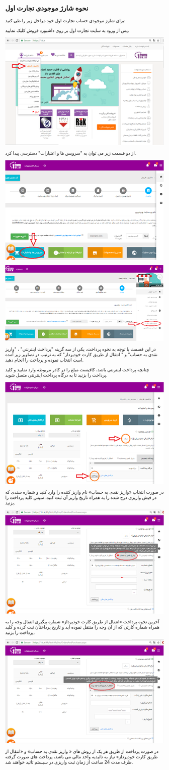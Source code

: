 ﻿## نحوه شارژ موجودی تجارت اول

برای شارژ موجودی حساب تجارت اول خود مراحل زیر را طی کنید:

پس از ورود به سایت تجارت اول بر روی داشبورد فروش کلیک نمایید.

![](1st5.png)

از دو قسمت زیر می توان به "سرویس ها و اعتبارات" دسترسی پیدا کرد.

![](1st6.png)

![](1st7.png)

در این قسمت با توجه به نحوه پرداخت، یکی از سه گزینه "پرداخت اینترنتی" ، "واریز نقدی به حساب" و " انتقال از طریق کارت خودپرداز" که به ترتیب در تصاویر زیر آمده است انتخاب نموده و پرداخت را انجام دهید.

چنانچه پرداخت اینترنتی باشد، کافیست مبلغ را در کادر مربوطه وارد نمایید و کلید پرداخت را بزنید تا به درگاه پرداخت اینترنتی متصل شوید.

![](1st8.png)

در صورت انتخاب «واریز نقدی به حساب» نام واریز کننده را وارد کنید و شماره سندی که در فیش واریزی درج شده را به همراه تاریخ واریز آن ثبت کنید، سپس کلید پرداخت را بزنید.

![](1st9.png)

آخرین نحوه پرداخت «انتقال از طریق کارت خودپرداز» شماره پیگیری انتقال وجه را به همراه شماره کارتی که از آن وجه را منتقل نموده اید و تاریخ پرداختآن ثبت کرده و کلید پرداخت را بزنید.

![](1st10.png)

در صورت پرداخت از طریق هر یک از روش های « واریز نقدی به حساب» و «انتقال از طریق کارت خودپرداز» نیاز به تائیدیه واحد مالی می باشد، پرداخت های صورت گرفته ظرف مدت 24 ساعت از زمان ثبت واریزی در سیستم تائید خواهند شد.

